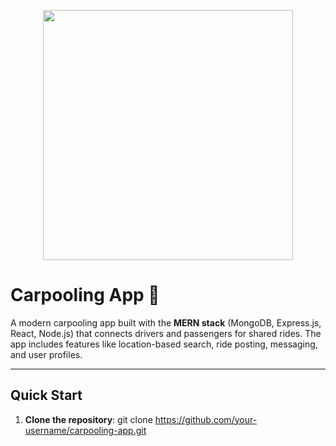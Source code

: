 <p align="center">
  <a href="https://mernjs.com" target="_blank">
    <img src="[https://upload.wikimedia.org/wikipedia/commons/0/01/MERN_Stack_logo.png]" width="400">
  </a>
</p>

# Carpooling App 🚗

A modern carpooling app built with the **MERN stack** (MongoDB, Express.js, React, Node.js) that connects drivers and passengers for shared rides. The app includes features like location-based search, ride posting, messaging, and user profiles.

---

## Quick Start

1. **Clone the repository**:
   git clone https://github.com/your-username/carpooling-app.git
